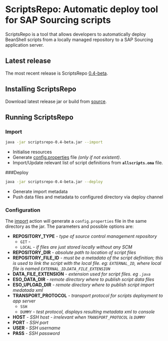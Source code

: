 # ScriptsRepo: Automatic deploy tool for SAP Sourcing scripts

ScriptsRepo is a tool that allows developers to automatically deploy BeanShell
scripts from a locally managed repository to a SAP Sourcing application server.

## Latest release
The most recent release is ScriptsRepo [0.4-beta].

[0.4-beta]:https://www.google.com

## Installing ScriptsRepo
Download latest release jar or build from [source].
## Running ScriptsRepo
### Import
```sh
java -jar scriptsrepo-0.4-beta.jar --import
```
- Initialise resources 
- Generate [config.properties](#configuration) file *(only if not existent)*.
- Import/Update relevant list of script definitions from **`allscripts.oma`** file.

###Deploy
```sh
java -jar scriptsrepo-0.4-beta.jar --deploy
```
- Generate import metadata
- Push data files and metadata to configured directory via deploy channel

### Configuration
The [import](#import) action will generate a `config.properties` file in the same directory as the jar. The parameters and possible options are:
- **REPOSITORY_TYPE** - *type of source control management repository*
    - `GIT` - 
    - `LOCAL` - *if files are just stored locally without any SCM*
- **REPOSITORY_DIR** - *absolute path to location of script files*
- **REPOSITORY_FILE_ID** - *must be a metadata of the script definition; this is used to link the script with the local file. eg: `EXTERNAL_ID`, where local file is named `EXTERNAL_ID`**.**`DATA_FILE_EXTENSION`*
- **DATA_FILE_EXTENSION** - *extension used for script files. eg `.java`*
- **ESO_DATA_DIR** - *remote directory where to publish script data files*
- **ESO_UPLOAD_DIR** - *remote directory where to publish script import medatada xml*
- **TRANSPORT_PROTOCOL** - *transport protocol for scripts deployment to app server*
    - `SSH`
    - `DUMMY` - *test protocol, displays resulting metadata xml to console*
- **HOST** - *SSH host - irrelevant when `TRANSPORT_PROTOCOL` is `DUMMY`*
- **PORT** - *SSH port*
- **USER** - *SSH username*
- **PASS** - *SSH password*


[0.4-beta]:https://sourceforge.net/projects/scriptsrepo/
[source]:https://github.com/bogdan-toma/scriptsrepo
